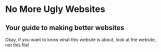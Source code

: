 # No More Ugly Websites

## Your guide to making better websites

Okay, if you want to know what this website is about, look at the website, not this file!
